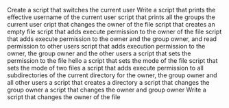 Create a script that switches the current user
Write a script that prints the effective username of the current user
script that prints all the groups the current user
cript that changes the owner of the file
script that creates an empty file
script that adds execute permission to the owner of the file
script that adds execute permission to the owner and the group owner, and read permission to other users
script that adds execution permission to the owner, the group owner and the other users
a script that sets the permission to the file hello
a script that sets the mode of the file
script that sets the mode of two files
a script that adds execute permission to all subdirectories of the current directory for the owner, the group owner and all other users
a script that creates a directory
a script that changes the group owner
a script that changes the owner and group owner
Write a script that changes the owner of the file
